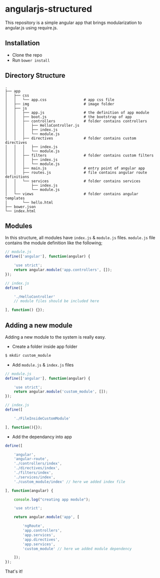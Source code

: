 angularjs-structured
====================

This repository is a simple angular app that brings modularization to angular.js using require.js. 

Installation
------------
- Clone the repo
- Run `bower install`

Directory Structure
-------------------
```
.
├── app
│   ├── css
│   │   └── app.css                 # app css file
│   ├── img                         # image folder
│   ├── js
│   │   ├── app.js                  # the definition of app module
│   │   ├── boot.js                 # the bootstrap of app
│   │   ├── controllers             # folder contains controllers
│   │   │   ├── HelloController.js
│   │   │   ├── index.js
│   │   │   └── module.js
│   │   ├── directives              # folder contains custom directives
│   │   │   ├── index.js
│   │   │   └── module.js
│   │   ├── filters                 # folder contains custom filters
│   │   │   ├── index.js
│   │   │   └── module.js
│   │   ├── main.js                 # entry point of angular app
│   │   ├── routes.js               # file contains angular route definitions
│   │   └── services                # folder contains services
│   │       ├── index.js
│   │       └── module.js
│   └── views                       # folder contains angular templates
│       └── hello.html
├── bower.json
└── index.html
```

Modules
-------
In this structure, all modules have `index.js` & `module.js` files. `module.js` file contains the module definition like the following;
```js
// module.js
define(['angular'], function(angular) {

    'use strict';
    return angular.module('app.controllers', []);
});

// index.js
define([

    './HelloController'
    // module files should be included here

], function() {});
```

Adding a new module
-------------------
Adding a new module to the system is really easy.
- Create a folder inside app folder

```sh
$ mkdir custom_module
```

- Add `module.js` & `index.js` files

```js
// module.js
define(['angular'], function(angular) {

    'use strict';
    return angular.module('custom_module', []);
});

// index.js
define([

    './FileInsideCustomModule'

], function(){});
```

- Add the dependancy into app
```js
define([

    'angular',
    'angular-route',
    './controllers/index',
    './directives/index',
    './filters/index',
    './services/index',
    './custom_module/index' // here we added index file

], function(angular) {

    console.log("creating app module");

    'use strict';

    return angular.module('app', [

        'ngRoute',
        'app.controllers',
        'app.services',
        'app.directives',
        'app.services',
        'custom_module' // here we added module dependency

    ]);
});
```

That's it!
